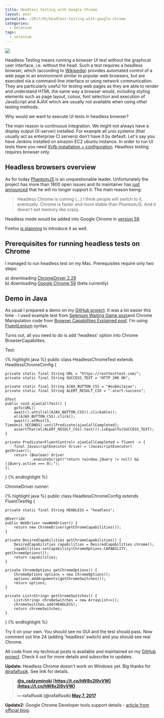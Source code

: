 ```yaml
---
title: Headless testing with Google Chrome
layout: post
permalink: /2017/05/headless-testing-with-google-chrome
categories:
  - Selenium
tags:
  - selenium 
---
```


![](/images/blog/suit-158820_1280.png)

Headless Testing means running a browser UI test without the graphical user interface, i.e. without the head. Such a test requires a headless browser, which (according to [Wikipedia](https://en.wikipedia.org/wiki/Headless_browser)) provides automated control of a web page in an environment similar to popular web browsers, but are executed via a command-line interface or using network communication. They are particularly useful for testing web pages as they are able to render and understand HTML the same way a browser would, including styling elements such as page layout, colour, font selection and execution of JavaScript and AJAX which are usually not available when using other testing methods.

Why would we want to execute UI tests in headless browser?

The main reason is continuous integration. We might not always have a display output (X-server) installed. For example all unix systems (that usually act as enterprise CI servers) don't have it by default. Let's say you have Jenkins installed on amazon EC2 ubuntu instance. In order to run UI tests there you need [Xvfb installation + configuration](http://elementalselenium.com/tips/38-headless). Headless testing requires browser only.

## Headless browsers overview

As for today [PhantomJS](https://github.com/ariya/phantomjs) is an unquestionable leader. Unfortunately the project has more than 1800 open issues and its maintainer has [just announced](https://groups.google.com/forum/#!topic/phantomjs/9aI5d-LDuNE) that he will no longer support it. The main reason being:

> Headless Chrome is coming (...) I think people will switch to it, eventually. Chrome is faster and more stable than PhantomJS. And it doesn't eat memory like crazy.

Headless mode would be added into Google Chrome in [version 59](https://www.chromestatus.com/features/5678767817097216).

Firefox [is planning](https://bugzilla.mozilla.org/show_bug.cgi?id=1338004) to introduce it as well.

## Prerequisites for running headless tests on Chrome

I managed to run headless test on my Mac. Prerequisites require only two steps:

a) downloading [ChromeDriver 2.29](https://chromedriver.storage.googleapis.com/index.html?path=2.29/)  
b) downloading [Google Chrome 59](https://www.chromium.org/getting-involved/dev-channel) (beta currently)

## Demo in Java

As usual I prepared a demo on my [GitHub project](https://github.com/slawekradzyminski/AwesomeTesting/commit/7f13e2f5f8f2253ccfcd8c6bafd393661526a7e3). It was a lot easier this time - I used example test from [Selenium Waiting Game post](http://www.awesome-testing.com/2016/04/introducing-fluentlenium-2-selenium.html)and Chrome Manipulation code from [Browser Capabilities Explained post](http://www.awesome-testing.com/2016/02/selenium-browser-capabilities-explained.html). I'm using [FluentLenium](http://fluentlenium.org/) syntax.

Turns out, all you need to do is add 'headless' option into Chrome BrowserCapabilites.

Test:

{% highlight java %}
public class HeadlessChromeTest extends HeadlessChromeConfig {

    private static final String URL = "https://resttesttest.com/";
    private static final String SUCCESS_TEXT = "HTTP 200 OK";

    private static final String AJAX_BUTTON_CSS = "#submitajax";
    private static final String ALERT_RESULT_CSS = ".alert-success";

    @Test
    public void ajaxCallTest() {
        goTo(URL);
        await().until(el(AJAX_BUTTON_CSS)).clickable();
        el(AJAX_BUTTON_CSS).click();
        await().atMost(5, TimeUnit.SECONDS).untilPredicate(ajaxCallCompleted);
        assertThat(el(ALERT_RESULT_CSS).text()).isEqualTo(SUCCESS_TEXT);
    }

    private Predicate<FluentControl> ajaxCallCompleted = fluent -> {
        final JavascriptExecutor driver = (JavascriptExecutor) getDriver();
        return (Boolean) driver
                .executeScript("return (window.jQuery != null) && (jQuery.active === 0);");
    };

}
{% endhighlight %}

ChromeDriver runner:

{% highlight java %}
public class HeadlessChromeConfig extends FluentTestNg {

    private static final String HEADLESS = "headless";

    @Override
    public WebDriver newWebDriver() {
        return new ChromeDriver(getChromeCapabilities());
    }

    private DesiredCapabilities getChromeCapabilities() {
        DesiredCapabilities capabilities = DesiredCapabilities.chrome();
        capabilities.setCapability(ChromeOptions.CAPABILITY, getChromeOptions());
        return capabilities;
    }

    private ChromeOptions getChromeOptions() {
        ChromeOptions options = new ChromeOptions();
        options.addArguments(getChromeSwitches());
        return options;
    }

    private List<String> getChromeSwitches() {
        List<String> chromeSwitches = new ArrayList<>();
        chromeSwitches.add(HEADLESS);
        return chromeSwitches;
    }

}
{% endhighlight %}

Try it on your own. You should see no GUI and the test should pass. Now comment out line 24 (adding 'headless' switch) and you should see real Chrome.

All code from my technical posts is available and maintained on my [GitHub project](https://github.com/slawekradzyminski/AwesomeTesting). Check it out for more details and subscribe to updates.  

**Update:** Headless Chrome doesn't work on Windows yet. Big thanks for [@rafalfusik](https://twitter.com/rafalfusik). See link for details.

> **[@s\_radzyminski](https://twitter.com/s_radzyminski) [https://t.co/hW8x2l9vVW](https://t.co/hW8x2l9vVW)**
>
> **— rafalfusik (@rafalfusik) [May 7, 2017](https://twitter.com/rafalfusik/status/861151982379204608)**

**Update2:** Google Chrome Developer tools support details - [article from official blog](https://developers.google.com/web/updates/2017/04/headless-chrome).

